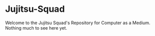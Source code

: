 # Jujitsu-Squad
Welcome to the Jujitsu Squad's Repository for Computer as a Medium.
Nothing much to see here yet.
